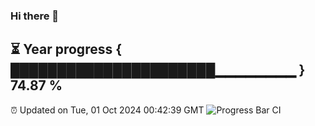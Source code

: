 ### Hi there 👋
⏳ Year progress { ██████████████████████▁▁▁▁▁▁▁▁ } 74.87 %
---
⏰ Updated on Tue, 01 Oct 2024 00:42:39 GMT
![Progress Bar CI](https://github.com/Moyi321/Moyi321/workflows/Progress%20Bar%20CI/badge.svg)
